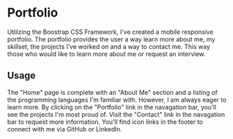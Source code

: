 # Portfolio

Utilizing the Boostrap CSS Framework, I've created a mobile responsive portfolio. The portfolio provides the user a way learn more about me, my skillset, the projects I've worked on and a way to contact me. This way those who would like to learn more about me or request an interview.

## Usage

The "Home" page is complete with an "About Me" section and a listing of the programming languages I'm familiar with. However, I am always eager to learn more.
By clicking on the "Portfolio" link in the navagation bar, you'll see the projects I'm most proud of.
Visit the "Contact" link in the navagation bar to request more information.
You'll find icon links in the footer to connect with me via GitHub or LinkedIn.